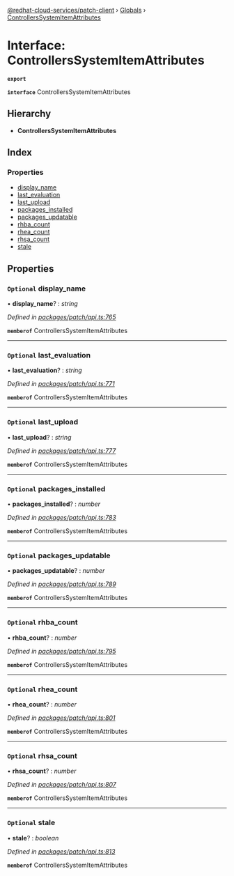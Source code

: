 [@redhat-cloud-services/patch-client](../README.md) › [Globals](../globals.md) › [ControllersSystemItemAttributes](controllerssystemitemattributes.md)

# Interface: ControllersSystemItemAttributes

**`export`** 

**`interface`** ControllersSystemItemAttributes

## Hierarchy

* **ControllersSystemItemAttributes**

## Index

### Properties

* [display_name](controllerssystemitemattributes.md#optional-display_name)
* [last_evaluation](controllerssystemitemattributes.md#optional-last_evaluation)
* [last_upload](controllerssystemitemattributes.md#optional-last_upload)
* [packages_installed](controllerssystemitemattributes.md#optional-packages_installed)
* [packages_updatable](controllerssystemitemattributes.md#optional-packages_updatable)
* [rhba_count](controllerssystemitemattributes.md#optional-rhba_count)
* [rhea_count](controllerssystemitemattributes.md#optional-rhea_count)
* [rhsa_count](controllerssystemitemattributes.md#optional-rhsa_count)
* [stale](controllerssystemitemattributes.md#optional-stale)

## Properties

### `Optional` display_name

• **display_name**? : *string*

*Defined in [packages/patch/api.ts:765](https://github.com/RedHatInsights/javascript-clients/blob/7c2fd7e/packages/patch/api.ts#L765)*

**`memberof`** ControllersSystemItemAttributes

___

### `Optional` last_evaluation

• **last_evaluation**? : *string*

*Defined in [packages/patch/api.ts:771](https://github.com/RedHatInsights/javascript-clients/blob/7c2fd7e/packages/patch/api.ts#L771)*

**`memberof`** ControllersSystemItemAttributes

___

### `Optional` last_upload

• **last_upload**? : *string*

*Defined in [packages/patch/api.ts:777](https://github.com/RedHatInsights/javascript-clients/blob/7c2fd7e/packages/patch/api.ts#L777)*

**`memberof`** ControllersSystemItemAttributes

___

### `Optional` packages_installed

• **packages_installed**? : *number*

*Defined in [packages/patch/api.ts:783](https://github.com/RedHatInsights/javascript-clients/blob/7c2fd7e/packages/patch/api.ts#L783)*

**`memberof`** ControllersSystemItemAttributes

___

### `Optional` packages_updatable

• **packages_updatable**? : *number*

*Defined in [packages/patch/api.ts:789](https://github.com/RedHatInsights/javascript-clients/blob/7c2fd7e/packages/patch/api.ts#L789)*

**`memberof`** ControllersSystemItemAttributes

___

### `Optional` rhba_count

• **rhba_count**? : *number*

*Defined in [packages/patch/api.ts:795](https://github.com/RedHatInsights/javascript-clients/blob/7c2fd7e/packages/patch/api.ts#L795)*

**`memberof`** ControllersSystemItemAttributes

___

### `Optional` rhea_count

• **rhea_count**? : *number*

*Defined in [packages/patch/api.ts:801](https://github.com/RedHatInsights/javascript-clients/blob/7c2fd7e/packages/patch/api.ts#L801)*

**`memberof`** ControllersSystemItemAttributes

___

### `Optional` rhsa_count

• **rhsa_count**? : *number*

*Defined in [packages/patch/api.ts:807](https://github.com/RedHatInsights/javascript-clients/blob/7c2fd7e/packages/patch/api.ts#L807)*

**`memberof`** ControllersSystemItemAttributes

___

### `Optional` stale

• **stale**? : *boolean*

*Defined in [packages/patch/api.ts:813](https://github.com/RedHatInsights/javascript-clients/blob/7c2fd7e/packages/patch/api.ts#L813)*

**`memberof`** ControllersSystemItemAttributes
